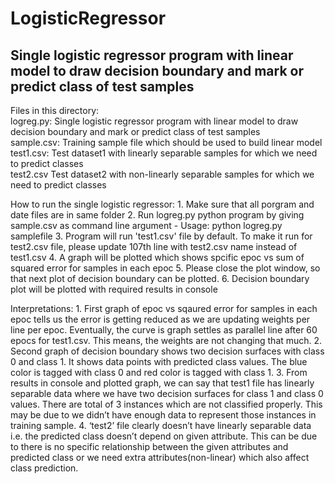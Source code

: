 # LogisticRegressor
Single logistic regressor program with linear model to draw decision boundary and mark or predict class of test samples
--------------------------------------------------------------------------------------
Files in this directory:<br />
logreg.py: 	Single logistic regressor program with linear model to draw decision boundary and mark or predict class of test samples <br />
sample.csv:	Training sample file which should be used to build linear model <br />
test1.csv:	Test dataset1 with linearly separable samples for which we need to predict classes <br />
test2.csv   Test dataset2 with non-linearly separable samples for which we need to predict classes <br />
			
How to run the single logistic regressor: 1. Make sure that all porgram and date files are in same folder 2. Run logreg.py python program by giving sample.csv as command line argument - Usage: python logreg.py samplefile 3. Program will run 'test1.csv' file by default. To make it run for test2.csv file, please update 107th line with test2.csv name instead of test1.csv 4. A graph will be plotted which shows spcific epoc vs sum of squared error for samples in each epoc 5. Please close the plot window, so that next plot of decision boundary can be plotted. 6. Decision boundary plot will be plotted with required results in console

Interpretations:
	1. First graph of epoc vs sqaured error for samples in each epoc tells us the error is getting reduced as we are updating weights per line per epoc.
	   Eventually, the curve is graph settles as parallel line after 60 epocs for test1.csv. This means, the weights are not changing that much.
	2. Second graph of decision boundary shows two decision surfaces with class 0 and class 1. It shows data points with predicted class values. 
	   The blue color is tagged with class 0 and red color is tagged with class 1. 
	3. From results in console and plotted graph, we can say that test1 file has linearly separable data where we have two decision surfaces for class 1 
	   and class 0 values. There are total of 3 instances which are not classified properly. This may be due to we didn’t have enough data to 
	   represent those instances in training sample. 
	4. ‘test2’ file clearly doesn’t have linearly separable data i.e. the predicted class doesn’t depend on given attribute. This can be due 
	   to there is no specific relationship between the given attributes and predicted class or we need extra attributes(non-linear) which also 
	   affect class prediction.
